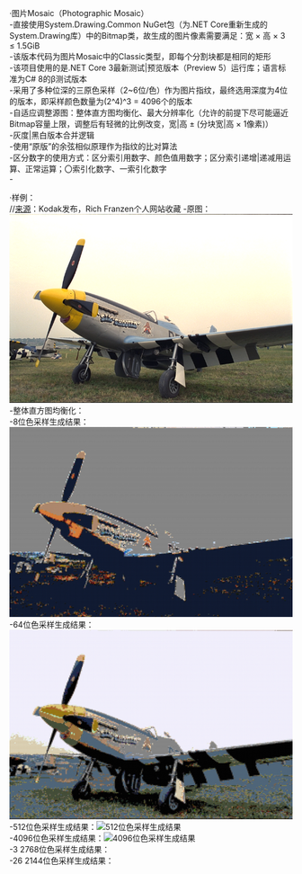 [//]:# (Microsoft YaHei UI)

·图片Mosaic（Photographic Mosaic）  
\-直接使用System.Drawing.Common NuGet包（为.NET Core重新生成的System.Drawing库）中的Bitmap类，故生成的图片像素需要满足：宽 × 高 × 3 ≤ 1.5GiB  
\-该版本代码为图片Mosaic中的Classic类型，即每个分割块都是相同的矩形  
\-该项目使用的是.NET Core 3最新测试|预览版本（Preview 5）运行库；语言标准为C# 8的β测试版本  
\-采用了多种位深的三原色采样（2~6位/色）作为图片指纹，最终选用深度为4位的版本，即采样颜色数量为(2^4)^3 = 4096个的版本  
\-自适应调整源图：整体直方图均衡化、最大分辨率化（允许的前提下尽可能逼近Bitmap容量上限，调整后有轻微的比例改变，宽|高 ± (分块宽|高 × 1像素)）  
\-灰度|黑白版本合并逻辑  
\-使用“原版”的余弦相似原理作为指纹的比对算法  
\-区分数字的使用方式：区分索引用数字、颜色值用数字；区分索引递增|递减用运算、正常运算；〇索引化数字、一索引化数字  
\-

·样例：  
//[来源](http://r0k.us/graphics/kodak)：Kodak发布，Rich  Franzen个人网站收藏
\-原图：![原图](https://github.com/MetallicPickaxe/Photographic-Mosaic/blob/master/Read%20Me%E7%94%A8%E5%9B%BE/kodim20.png?raw=true)  
\-整体直方图均衡化：![]()  
\-8位色采样生成结果：![8位色采样生成结果](https://github.com/MetallicPickaxe/Photographic-Mosaic/blob/master/Read%20Me%E7%94%A8%E5%9B%BE/kodim20-Mosaic-8%E8%89%B2%E6%A0%A1%E9%AA%8C.png?raw=true)  
\-64位色采样生成结果：![64位色采样生成结果](https://github.com/MetallicPickaxe/Photographic-Mosaic/blob/master/Read%20Me%E7%94%A8%E5%9B%BE/kodim20-Mosaic-64%E8%89%B2%E6%A0%A1%E9%AA%8C.png?raw=true)  
\-512位色采样生成结果：![512位色采样生成结果](https://github.com/MetallicPickaxe/Photographic-Mosaic/blob/master/Read%20Me%E7%94%A8%E5%9B%BE/kodim20-Mosaic-512%E8%89%B2%E6%A0%A1%E9%AA%8C.png?raw=true)  
\-4096位色采样生成结果：![4096位色采样生成结果](https://github.com/MetallicPickaxe/Photographic-Mosaic/blob/master/Read%20Me%E7%94%A8%E5%9B%BE/kodim20-Mosaic-4096%E8%89%B2%E6%A0%A1%E9%AA%8C.png?raw=true)  
\-3 2768位色采样生成结果：![]()  
\-26 2144位色采样生成结果：![]()